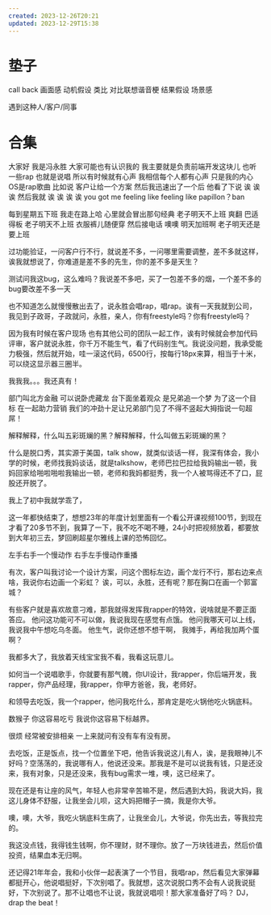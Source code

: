 ```yaml
---
created: 2023-12-26T20:21
updated: 2023-12-29T15:38
---
```

# 垫子
call back
画面感
动机假设
类比
对比联想谐音梗
结果假设
场景感

遇到这种人/客户/同事
# 合集
大家好 我是冯永胜
 大家可能也有认识我的 我主要就是负责前端开发这块儿 也听一些rap 也就是说唱 所以有时候就有心声 我相信每个人都有心声 只是我的内心OS是rap歌曲
比如说 客户让给一个方案 然后我迅速出了一个后 他看了下说 诶 诶 诶 然后我就 诶 诶 诶 诶 you got me feeling like feeling like papillon？ban

每到星期五下班 我走在路上哈 心里就会冒出那句经典 老子明天不上班 爽翻 巴适得板 老子明天不上班 衣服裤儿随便穿 然后接电话 噢噢 明天加班啊 老子明天还是要上班

过功能验证，一问客户行不行，就说差不多，一问哪里需要调整，差不多就这样，诶我就想说了，你难道是差不多的先生，你的差不多是天生？

测试问我这bug，这么难吗？我说差不多吧，买了一包差不多的烟，一个差不多的bug要改差不多一天

也不知道怎么就慢慢散出去了，说永胜会唱rap，唱rap。诶有一天我就到公司，我见到子政哥，子政就问，永胜，亲人，你有freestyle吗？你有freestyle吗？

因为我有时候在客户现场 也有其他公司的团队一起工作，诶有时候就会参加代码评审，客户就说永胜，你千万不能生气，看了代码别生气。我说没问题，我承受能力极强，然后就开始，哇一滚这代码，6500行，按每行18px来算，相当于十米，可以绕这显示器三圈半。

我我我。。。我还真有！

部门叫北方金融
可以说卧虎藏龙
台下面坐着观众
是兄弟追一个梦
为了这一个目标
在一起助力营销
我们的冲劲十足让兄弟部门见了不得不竖起大拇指说一句超屌！

解释解释，什么叫五彩斑斓的黑？解释解释，什么叫做五彩斑斓的黑？

什么是脱口秀，其实源于美国，talk show，就类似谈话一样，我深有体会，我小学的时候，老师找我妈谈话，就是talkshow，老师巴拉巴拉给我妈输出一顿，我妈回家给啪啦啪啦我输出一顿，老师和我妈都挺秀，我一个人被骂得还不了口，屁股还开脱了。

我上了初中我就学乖了，

这一年都快结束了，想想23年的年度计划里面有一个看公开课视频100节，到现在才看了20多节不到，我算了一下，我不吃不喝不睡，24小时把视频放着，都要放到大年初三去，梦回刷超星尔雅线上课的恐怖回忆。

左手右手一个慢动作 右手左手慢动作重播

有次，客户叫我讨论一个设计方案，问这个图标左边，画个龙行不行，那右边来点啥，我说你右边画一个彩虹？
诶，可以，永胜，还有呢？那在胸口在画一个郭富城？

有些客户就是喜欢故意刁难，那我就得发挥我rapper的特效，说啥就是不要正面答应。
他问这功能可不可以做，我说我现在感觉有点饿。
他问我哪天可以上线，我说我中午想吃乌冬面。
他生气，说你还想不想干啊，
我摊手，再给我加两个蛋啊？

我都多大了，我放着天线宝宝我不看，我看这玩意儿。

如何当一个说唱歌手，你就要有那气魄，你UI设计，我rapper，你后端开发，我rapper，你产品经理，我rapper，你甲方爸爸，我，老师好。

和领导去吃饭，我一个rapper，他问我吃什么，那肯定是吃火锅他吃火锅底料。

数猴子 你这容易吃亏 我说你这容易下标越界。

很烦 经常被安排相亲 一上来就问有没有车有没有房。

去吃饭，正是饭点，找一个位置坐下吧，他告诉我说这儿有人，诶，是我眼神儿不好吗？空荡荡的，我说哪有人，他说还没来。那我是不是可以说我有钱，只是还没来，我有对象，只是还没来，我有bug需求一堆，噢，这已经来了。

现在还是有让座的风气，年轻人也非常辛苦嘛不是，然后遇到大妈，我说大妈，我这儿身体不舒服，让我坐会儿呗，这大妈把帽子一摘，我是你大爷。

噢，噢，大爷，我吃火锅底料生病了，让我坐会儿，大爷说，你先出去，等我拉完的。

我这没点钱，我得钱生钱啊，你不理财，财不理你。放了一万块钱进去，然后价值投资，结果血本无归啊。

还记得21年年会，我和小伙伴一起表演了一个节目，我唱rap，然后看见大家弹幕都挺开心，他说唱挺好，下次别唱了。我就想，这次说脱口秀不会有人说我说挺好，下次别说了。那不让唱也不让说，我就说唱呗！那大家准备好了吗？
DJ，drap the beat！